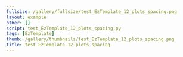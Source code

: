 ```yaml
---
fullsize: /gallery/fullsize/test_EzTemplate_12_plots_spacing.png
layout: example
other: []
script: test_EzTemplate_12_plots_spacing.py
tags: [EzTemplate]
thumb: /gallery/thumbnails/test_EzTemplate_12_plots_spacing.png
title: test_EzTemplate_12_plots_spacing
---
```

